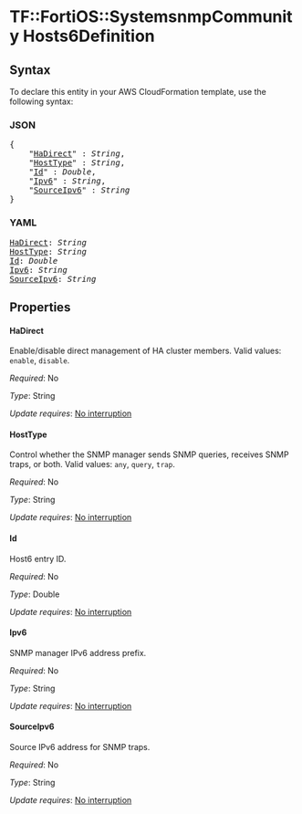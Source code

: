 # TF::FortiOS::SystemsnmpCommunity Hosts6Definition

## Syntax

To declare this entity in your AWS CloudFormation template, use the following syntax:

### JSON

<pre>
{
    "<a href="#hadirect" title="HaDirect">HaDirect</a>" : <i>String</i>,
    "<a href="#hosttype" title="HostType">HostType</a>" : <i>String</i>,
    "<a href="#id" title="Id">Id</a>" : <i>Double</i>,
    "<a href="#ipv6" title="Ipv6">Ipv6</a>" : <i>String</i>,
    "<a href="#sourceipv6" title="SourceIpv6">SourceIpv6</a>" : <i>String</i>
}
</pre>

### YAML

<pre>
<a href="#hadirect" title="HaDirect">HaDirect</a>: <i>String</i>
<a href="#hosttype" title="HostType">HostType</a>: <i>String</i>
<a href="#id" title="Id">Id</a>: <i>Double</i>
<a href="#ipv6" title="Ipv6">Ipv6</a>: <i>String</i>
<a href="#sourceipv6" title="SourceIpv6">SourceIpv6</a>: <i>String</i>
</pre>

## Properties

#### HaDirect

Enable/disable direct management of HA cluster members. Valid values: `enable`, `disable`.

_Required_: No

_Type_: String

_Update requires_: [No interruption](https://docs.aws.amazon.com/AWSCloudFormation/latest/UserGuide/using-cfn-updating-stacks-update-behaviors.html#update-no-interrupt)

#### HostType

Control whether the SNMP manager sends SNMP queries, receives SNMP traps, or both. Valid values: `any`, `query`, `trap`.

_Required_: No

_Type_: String

_Update requires_: [No interruption](https://docs.aws.amazon.com/AWSCloudFormation/latest/UserGuide/using-cfn-updating-stacks-update-behaviors.html#update-no-interrupt)

#### Id

Host6 entry ID.

_Required_: No

_Type_: Double

_Update requires_: [No interruption](https://docs.aws.amazon.com/AWSCloudFormation/latest/UserGuide/using-cfn-updating-stacks-update-behaviors.html#update-no-interrupt)

#### Ipv6

SNMP manager IPv6 address prefix.

_Required_: No

_Type_: String

_Update requires_: [No interruption](https://docs.aws.amazon.com/AWSCloudFormation/latest/UserGuide/using-cfn-updating-stacks-update-behaviors.html#update-no-interrupt)

#### SourceIpv6

Source IPv6 address for SNMP traps.

_Required_: No

_Type_: String

_Update requires_: [No interruption](https://docs.aws.amazon.com/AWSCloudFormation/latest/UserGuide/using-cfn-updating-stacks-update-behaviors.html#update-no-interrupt)

